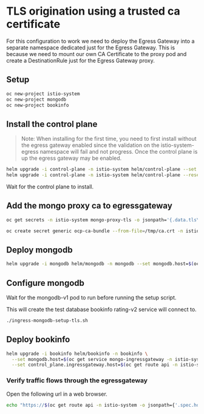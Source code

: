 # TLS origination using a trusted ca certificate

For this configuration to work we need to deploy the Egress Gateway into a separate namespace dedicated just for the Egress Gateway. This is because we need to mount our own CA Certificate to the proxy pod and create a DestinationRule just for the Egress Gateway proxy.

## Setup

```sh
oc new-project istio-system
oc new-project mongodb
oc new-project bookinfo
```

## Install the control plane

> Note: When installing for the first time, you need to first install without the egress gateway enabled since the validation on the istio-system-egress namespace will fail and not progress. Once the control plane is up the egress gateway may be enabled.

```sh
helm upgrade -i control-plane -n istio-system helm/control-plane --set gateways.egress.enabled=false
helm upgrade -i control-plane -n istio-system helm/control-plane --reset-values
```

Wait for the control plane to install.

## Add the mongo proxy ca to egressgateway

```sh
oc get secrets -n istio-system mongo-proxy-tls -o jsonpath='{.data.tls\.crt}' | base64 -d > /tmp/ca.crt

oc create secret generic ocp-ca-bundle --from-file=/tmp/ca.crt -n istio-system
```

## Deploy mongodb

```sh
helm upgrade -i mongodb helm/mongodb -n mongodb --set mongodb.host=$(oc get service mongo-ingressgateway -n istio-system -o jsonpath={.status.loadBalancer.ingress[0].hostname})
```

## Configure mongodb

Wait for the mongodb-v1 pod to run before running the setup script.

This will create the test database bookinfo rating-v2 service will connect to.

```sh
./ingress-mongodb-setup-tls.sh
```

## Deploy bookinfo

```sh
helm upgrade -i bookinfo helm/bookinfo -n bookinfo \
  --set mongodb.host=$(oc get service mongo-ingressgateway -n istio-system -o jsonpath={.status.loadBalancer.ingress[0].hostname}) \
  --set control_plane.ingressgateway.host=$(oc get route api -n istio-system -o jsonpath={'.spec.host'})
```

### Verify traffic flows through the egressgateway

Open the following url in a web browser.

```sh
echo "https://$(oc get route api -n istio-system -o jsonpath={'.spec.host'})/productpage"
```
